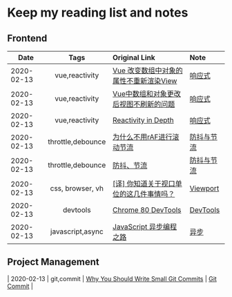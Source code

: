 # Keep my reading list and notes

## Frontend

| Date       |       Tags        | Original Link                                                                              | Note                                                   |
| ---------- | :---------------: | :----------------------------------------------------------------------------------------- | :----------------------------------------------------- |
| 2020-02-13 |  vue,reactivity   | [Vue 改变数组中对象的属性不重新渲染View](https://dwz.cn/IuDC2oGY)                          | [响应式](./src/frontend/vue/响应式.md)                 |
| 2020-02-13 |  vue,reactivity   | [Vue中数组和对象更改后视图不刷新的问题](https://dwz.cn/tLxoaqRr)                           | [响应式](./src/frontend/vue/响应式.md)                 |
| 2020-02-13 |  vue,reactivity   | [Reactivity in Depth](https://vuejs.org/v2/guide/reactivity.html)                          | [响应式](./src/frontend/vue/响应式.md)                 |
| 2020-02-13 | throttle,debounce | [为什么不用rAF进行滚动节流](https://juejin.im/post/5e43a1e36fb9a07cc97d8f46)               | [防抖与节流](./src/frontend/performance/防抖与节流.md) |
| 2020-02-13 | throttle,debounce | [防抖、节流](https://dwz.cn/LMNGyPnS)                                                      | [防抖与节流](./src/frontend/performance/防抖与节流.md) |
| 2020-02-13 | css, browser, vh  | [[译] 你知道关于视口单位的这几件事情吗？](https://juejin.im/post/5e4363f7e51d4526ff02456a) | [Viewport](./src/frontend/css/viewport.md)             |
| 2020-02-13 |     devtools      | [Chrome 80 DevTools](https://juejin.im/post/5e42a6c4e51d4526e651b26e)                      | [DevTools](./src/frontend/browser/devtools.md)         |
| 2020-02-13 | javascript,async  | [JavaScript 异步编程之路](https://juejin.im/post/5e436233518825497312189f)                 | [异步](./src/language/javascript/road-to-async.md)     |

## Project Management

| 2020-02-13 | git,commit  | [Why You Should Write Small Git Commits](https://medium.com/better-programming/why-you-should-write-small-git-commits-c9a042737aa6)                 | [Git Commit](./src/project/git/commit.md)     |
